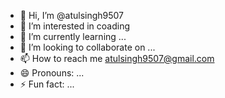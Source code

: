 - 👋 Hi, I’m @atulsingh9507
- 👀 I’m interested in coading
- 🌱 I’m currently learning ...
- 💞️ I’m looking to collaborate on ...
- 📫 How to reach me atulsingh9507@gmail.com
- 😄 Pronouns: ...
- ⚡ Fun fact: ...

<!---
atulsingh9507/atulsingh9507 is a ✨ special ✨ repository because its `README.md` (this file) appears on your GitHub profile.
You can click the Preview link to take a look at your changes.
--->
